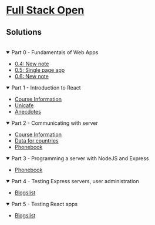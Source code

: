 # [Full Stack Open](https://fullstackopen.com/en/)

## Solutions

<br>
  <details open>
      <summary>Part 0 - Fundamentals of Web Apps</summary>
      <ul>
        <li><a href='./part-0/0.4-new_note.md'>0.4: New note</a></li>
        <li><a href='./part-0/0.5-SPA.md'>0.5: Single page app</a></li>
        <li><a href='./part-0/0.6-SPA_new_note.md'>0.6: New note</a></li>
      </ul>
  </details>

  <details open>
    <summary>Part 1 - Introduction to React</summary>
    <ul>
       <li><a href='./part-1/course-information'>Course Information</a></li>
       <li><a href='./part-1/unicafe'>Unicafe</a></li>
       <li><a href='./part-1/anecdotes'>Anecdotes</a></li>
    </ul>
  </details>

  <details open>
    <summary>Part 2 - Communicating with server</summary>
    <ul>
       <li><a href='./part-2/course-information'>Course Information</a></li>
       <li><a href='./part-2/data-for-countries'>Data for countries</a></li>
       <li><a href='./part-2/phonebook'>Phonebook</a></li>
    </ul>
  </details>
  <details open>
    <summary>Part 3 - Programming a server with NodeJS and Express</summary>
    <ul>
       <li><a href='./part-3/phonebook'>Phonebook</a></li>
    </ul>
  </details>
  <details open>
    <summary>Part 4 - Testing Express servers, user administration</summary>
    <ul>
       <li><a href='./part-4/blogslist'>Blogslist</a></li>
    </ul>
  </details>
  <details open>
    <summary>Part 5 - Testing React apps</summary>
    <ul>
       <li><a href='./part-5/blogslist'>Blogslist</a></li>
    </ul>
  </details>
